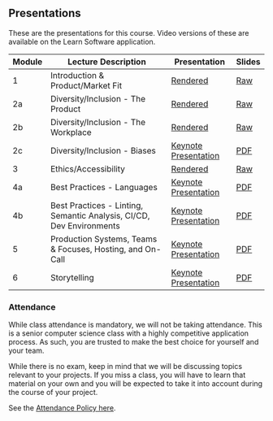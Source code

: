 Presentations
---

These are the presentations for this course. Video versions of these are available on the Learn Software application.


| Module | Lecture Description | Presentation | Slides |
| -- | -- | -- | -- |
| 1 | Introduction & Product/Market Fit | [Rendered](./output/product.html) | [Raw](./product.md) |
| 2a | Diversity/Inclusion - The Product | [Rendered](./output/diversity_product.html) | [Raw](./diversity_product.md) |
| 2b | Diversity/Inclusion - The Workplace | [Rendered](./output/diversity_workplace.html) | [Raw](./diversity_workplace.md) |
| 2c | Diversity/Inclusion - Biases | [Keynote Presentation](./output/biases/index.html) | [PDF](./output/biases/slides.pdf) |
| 3 | Ethics/Accessibility | [Rendered](./output/ethics.html) | [Raw](./ethics.md) |
| 4a | Best Practices - Languages | [Keynote Presentation](./output/best_practices_languages/index.html) | [PDF](./output/best_practices_languages/slides.pdf) |
| 4b | Best Practices - Linting, Semantic Analysis, CI/CD, Dev Environments | [Keynote Presentation](./output/best_practices_tech_2/index.html) | [PDF](./output/best_practices_tech_2/slides.pdf) |
| 5 | Production Systems, Teams & Focuses, Hosting, and On-Call | [Keynote Presentation](./output/production/index.html) | [PDF](./output/production/slides.pdf) |
| 6 | Storytelling | [Keynote Presentation](./output/storytelling/index.html) | [PDF](./output/storytelling/slides.pdf) |

### Attendance

While class attendance is mandatory, we will not be taking attendance.
This is a senior computer science class with a highly competitive application process.
As such, you are trusted to make the best choice for yourself and your team.

While there is no exam, keep in mind that we will be discussing topics relevant to your projects. If you miss a class, you will have to learn that material on your own and you will be expected to take it into account during the course of your project.

See the [Attendance Policy here](../policies/attendance.md).
